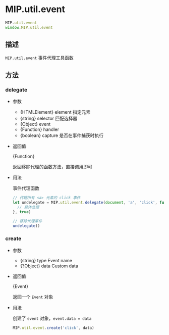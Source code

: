 # MIP.util.event

```javascript
MIP.util.event
window.MIP.util.event
```

## 描述

`MIP.util.event` 事件代理工具函数


## 方法

### delegate

- 参数
  - {HTMLElement} element 指定元素
  - {string} selector 匹配选择器
  - {Object} event
  - {Function} handler
  - {boolean} capture 是否在事件捕获时执行

- 返回值

  {Function}

  返回移除代理的函数方法，直接调用即可

- 用法

  事件代理函数

  ```javascript
  // 代理所有 <a> 元素的 click 事件
  let undelegate = MIP.util.event.delegate(document, 'a', 'click', function (event) {
    // 具体处理
  }, true)

  // 移除代理事件
  undelegate()
  ```

### create

- 参数
  - {string} type Event name
  - {?Object} data Custom data
- 返回值

  {Event}

  返回一个 `Event` 对象

- 用法

  创建了 `event` 对象，`event.data = data`

  ```javascript
  MIP.util.event.create('click', data)
  ```


